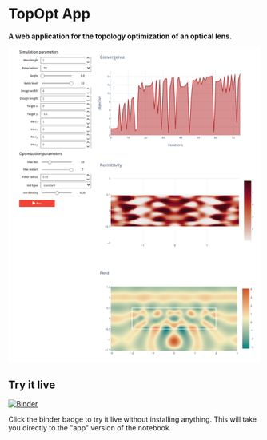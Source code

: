 # TopOpt App

**A web application for the topology optimization of an optical lens.**

![screenshot](./screenshot.png)


## Try it live

[![Binder](https://mybinder.org/badge_logo.svg)](https://mybinder.org/v2/gh/benvial/topopt/master?urlpath=%2Fapps%2Fapp.ipynb)

Click the binder badge to try it live without installing anything. This will take you directly to the "app" version of the notebook.
